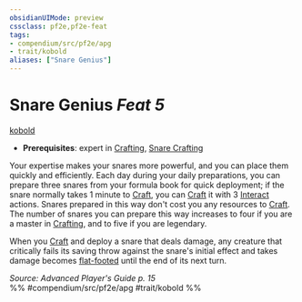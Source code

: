 ```yaml
---
obsidianUIMode: preview
cssclass: pf2e,pf2e-feat
tags:
- compendium/src/pf2e/apg
- trait/kobold
aliases: ["Snare Genius"]
---
```

# Snare Genius  *Feat 5*  
[kobold](kobold-b1.md "Kobold Ancestry & Heritage Trait")  

- **Prerequisites**: expert in [Crafting](skills.md#Crafting), [Snare Crafting](snare-crafting.md)

Your expertise makes your snares more powerful, and you can place them quickly and efficiently. Each day during your daily preparations, you can prepare three snares from your formula book for quick deployment; if the snare normally takes 1 minute to [Craft](craft.md), you can [Craft](craft.md) it with 3 [Interact](interact.md) actions. Snares prepared in this way don't cost you any resources to [Craft](craft.md). The number of snares you can prepare this way increases to four if you are a master in [Crafting](skills.md#Crafting), and to five if you are legendary.

When you [Craft](craft.md) and deploy a snare that deals damage, any creature that critically fails its saving throw against the snare's initial effect and takes damage becomes [flat-footed](conditions.md#Flat-footed) until the end of its next turn.

*Source: Advanced Player's Guide p. 15*  
%% #compendium/src/pf2e/apg #trait/kobold %%